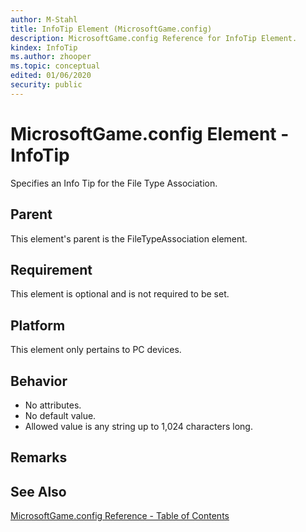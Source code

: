 ```yaml
---
author: M-Stahl
title: InfoTip Element (MicrosoftGame.config)
description: MicrosoftGame.config Reference for InfoTip Element.
kindex: InfoTip
ms.author: zhooper
ms.topic: conceptual
edited: 01/06/2020
security: public
---
```


# MicrosoftGame.config Element - InfoTip

Specifies an Info Tip for the File Type Association.

## Parent
This element's parent is the FileTypeAssociation element.

## Requirement
This element is optional and is not required to be set. 

## Platform
This element only pertains to PC devices.

## Behavior
* No attributes.
* No default value.
* Allowed value is any string up to 1,024 characters long.

## Remarks


## See Also
[MicrosoftGame.config Reference - Table of Contents](gc-microsoftgameconfig-toc.md)  